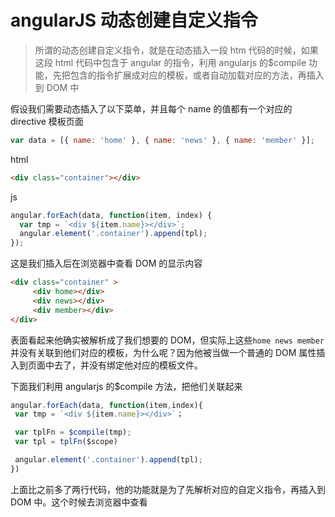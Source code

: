 # angularJS 动态创建自定义指令

> 所谓的动态创建自定义指令，就是在动态插入一段 htm 代码的时候，如果这段 html 代码中包含于 angular 的指令，利用 angularjs 的$compile 功能，先把包含的指令扩展成对应的模板，或者自动加载对应的方法，再插入到 DOM 中

假设我们需要动态插入了以下菜单，并且每个 name 的值都有一个对应的 directive 模板页面

```js
var data = [{ name: 'home' }, { name: 'news' }, { name: 'member' }];
```

html

```html
<div class="container"></div>
```

js

```js
angular.forEach(data, function(item, index) {
  var tmp = `<div ${item.name}></div>`;
  angular.element('.container').append(tpl);
});
```

这是我们插入后在浏览器中查看 DOM 的显示内容

```html
<div class="container" >
     <div home></div>
     <div news></div>
     <div member></div>
</div>
```

表面看起来他确实被解析成了我们想要的 DOM，但实际上这些`home news member`并没有关联到他们对应的模板，为什么呢？因为他被当做一个普通的 DOM 属性插入到页面中去了，并没有绑定他对应的模板文件。

下面我们利用 angularjs 的$compile 方法，把他们关联起来

```js
angular.forEach(data, function(item,index){
 var tmp = `<div ${item.name}></div>`；

 var tplFn = $compile(tmp);
 var tpl = tplFn($scope)

 angular.element('.container').append(tpl);
})
```

上面比之前多了两行代码，他的功能就是为了先解析对应的自定义指令，再插入到 DOM 中。这个时候去浏览器中查看
